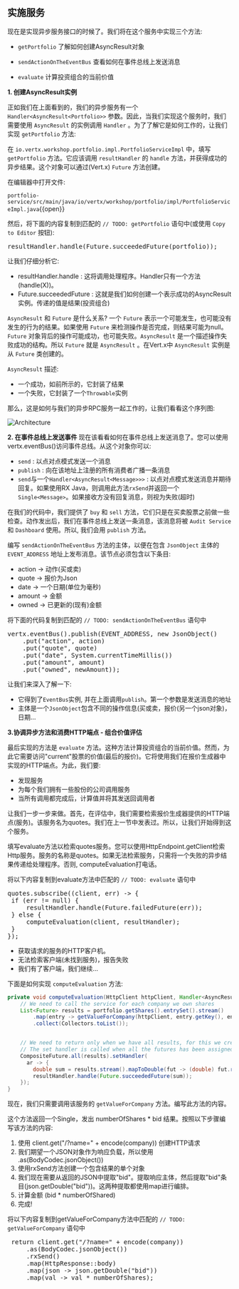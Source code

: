 ## 实施服务

现在是实现异步服务接口的时候了。我们将在这个服务中实现三个方法:

* ``getPortfolio`` 了解如何创建AsyncResult对象

* ``sendActionOnTheEventBus`` 查看如何在事件总线上发送消息

* ``evaluate`` 计算投资组合的当前价值

**1. 创建AsyncResult实例**

正如我们在上面看到的，我们的异步服务有一个 ``Handler<AsyncResult<Portfolio>>`` 参数。因此，当我们实现这个服务时，我们需要使用 ``AsyncResult`` 的实例调用 ``Handler`` 。为了了解它是如何工作的，让我们实现 ``getPortfolio`` 方法:

在 ``io.vertx.workshop.portfolio.impl.PortfolioServiceImpl`` 中，填写 ``getPortfolio`` 方法。它应该调用 ``resultHandler`` 的 ``handle`` 方法，并获得成功的异步结果。这个对象可以通过(Vert.x) ``Future`` 方法创建。

在编辑器中打开文件:

``portfolio-service/src/main/java/io/vertx/workshop/portfolio/impl/PortfolioServiceImpl.java``{{open}}

然后，将下面的内容复制到匹配的 ``// TODO: getPortfolio`` 语句中(或使用 ``Copy to Editor`` 按钮):

<pre class="file" data-filename="portfolio-service/src/main/java/io/vertx/workshop/portfolio/impl/PortfolioServiceImpl.java" data-target="insert" data-marker="// TODO: getPortfolio">
resultHandler.handle(Future.succeededFuture(portfolio));
</pre>

让我们仔细分析它:

* resultHandler.handle : 这将调用处理程序。Handler<X>只有一个方法(handle(X))。
* Future.succeededFuture : 这就是我们如何创建一个表示成功的AsyncResult实例。传递的值是结果(投资组合)

 ``AsyncResult`` 和 ``Future`` 是什么关系? 一个 ``Future`` 表示一个可能发生，也可能没有发生的行为的结果。如果使用 ``Future`` 来检测操作是否完成，则结果可能为null。 ``Future`` 对象背后的操作可能成功，也可能失败。``AsyncResult`` 是一个描述操作失败成功的结构。所以 ``Future`` 就是 ``AsyncResult`` 。在Vert.x中 ``AsyncResult`` 实例是从 ``Future`` 类创建的。

``AsyncResult`` 描述:

* 一个成功，如前所示的，它封装了结果
* 一个失败，它封装了一个``Throwable``实例

那么，这是如何与我们的异步RPC服务一起工作的，让我们看看这个序列图:

![Architecture](/openshift/assets/middleware/rhoar-getting-started-vertx/portfolio-sequence.png)

**2. 在事件总线上发送事件**
现在该看看如何在事件总线上发送消息了。您可以使用vertx.eventBus()访问事件总线。从这个对象你可以:

* ``send`` : 以点对点模式发送一个消息
* ``publish`` : 向在该地址上注册的所有消费者广播一条消息
* ``send``与一个``Handler<AsyncResult<Message>>>`` : 以点对点模式发送消息并期待回复。如果使用RX Java，则调用此方法``rxSend``并返回一个``Single<Message>``。如果接收方没有回复消息，则视为失败(超时)

在我们的代码中，我们提供了 ``buy`` 和 ``sell`` 方法，它们只是在买卖股票之前做一些检查。动作发出后，我们在事件总线上发送一条消息，该消息将被 ``Audit Service`` 和 ``Dashboard`` 使用。所以, 我们会用 ``publish`` 方法。

编写 ``sendActionOnTheEventBus`` 方法的主体，以便在包含 ``JsonObject`` 主体的 ``EVENT_ADDRESS`` 地址上发布消息。该节点必须包含以下条目:

* action → 动作(买或卖)
* quote → 报价为Json
* date → 一个日期(单位为毫秒)
* amount → 金额
* owned → 已更新的(现有)金额

将下面的代码复制到匹配的 ``// TODO: sendActionOnTheEventBus`` 语句中

<pre class="file" data-filename="portfolio-service/src/main/java/io/vertx/workshop/portfolio/impl/PortfolioServiceImpl.java" data-target="insert" data-marker="// TODO: sendActionOnTheEventBus">
vertx.eventBus().publish(EVENT_ADDRESS, new JsonObject()
    .put("action", action)
    .put("quote", quote)
    .put("date", System.currentTimeMillis())
    .put("amount", amount)
    .put("owned", newAmount));
</pre>

让我们来深入了解一下:

* 它得到了``EventBus``实例, 并在上面调用``publish``。第一个参数是发送消息的地址
* 主体是一个``JsonObject``包含不同的操作信息(买或卖，报价(另一个json对象)，日期…

**3.协调异步方法和消费HTTP端点 - 组合价值评估**

最后实现的方法是 ``evaluate`` 方法。这种方法计算投资组合的当前价值。然而，为此它需要访问"current"股票的价值(最后的报价)。它将使用我们在报价生成器中实现的HTTP端点。为此，我们要:

* 发现服务
* 为每个我们拥有一些股份的公司调用服务
* 当所有调用都完成后，计算值并将其发送回调用者

让我们一步一步来做。首先，在评估中，我们需要检索报价生成器提供的HTTP端点(服务)。该服务名为quotes。我们在上一节中发表过。所以，让我们开始得到这个服务。

填写evaluate方法以检索quotes服务。您可以使用HttpEndpoint.getClient检索Http服务。服务的名称是quotes。如果无法检索服务，只需将一个失败的异步结果传递给处理程序。否则, computeEvaluation打电话。

将以下内容复制到evaluate方法中匹配的 ``// TODO: evaluate`` 语句中

<pre class="file" data-filename="portfolio-service/src/main/java/io/vertx/workshop/portfolio/impl/PortfolioServiceImpl.java" data-target="insert" data-marker="// TODO: evaluate">
quotes.subscribe((client, err) -> {
 if (err != null) {
     resultHandler.handle(Future.failedFuture(err));
 } else {
     computeEvaluation(client, resultHandler);
 }
});
</pre>

* 获取请求的服务的HTTP客户机。
* 无法检索客户端(未找到服务)，报告失败
* 我们有了客户端，我们继续…

下面是如何实现 ``computeEvaluation`` 方法:

```java
private void computeEvaluation(HttpClient httpClient, Handler<AsyncResult<Double>> resultHandler) {
    // We need to call the service for each company we own shares
    List<Future> results = portfolio.getShares().entrySet().stream()
        .map(entry -> getValueForCompany(httpClient, entry.getKey(), entry.getValue()))    
        .collect(Collectors.toList());


    // We need to return only when we have all results, for this we create a composite future.
    // The set handler is called when all the futures has been assigned.
    CompositeFuture.all(results).setHandler(                                            
      ar -> {
        double sum = results.stream().mapToDouble(fut -> (double) fut.result()).sum();  
        resultHandler.handle(Future.succeededFuture(sum));                              
    });
}
```

现在，我们只需要调用该服务的 ``getValueForCompany`` 方法。编写此方法的内容。

这个方法返回一个Single<Double>，发出 numberOfShares * bid 结果。按照以下步骤编写该方法的内容:

1. 使用 client.get("/?name=" + encode(company)) 创建HTTP请求
2. 我们期望一个JSON对象作为响应负载，所以使用 .as(BodyCodec.jsonObject())
3. 使用rxSend方法创建一个包含结果的单个对象
4. 我们现在需要从返回的JSON中提取"bid"。提取响应主体，然后提取"bid"条目(json.getDouble("bid"))。这两种提取都使用map进行编排。
5. 计算金额 (bid * numberOfShared)
6. 完成!

将以下内容复制到getValueForCompany方法中匹配的 ``// TODO: getValueForCompany`` 语句中

<pre class="file" data-filename="portfolio-service/src/main/java/io/vertx/workshop/portfolio/impl/PortfolioServiceImpl.java" data-target="insert" data-marker="// TODO: getValueForCompany">
 return client.get("/?name=" + encode(company))
     .as(BodyCodec.jsonObject())
     .rxSend()
     .map(HttpResponse::body)
     .map(json -> json.getDouble("bid"))
     .map(val -> val * numberOfShares);                              
</pre>